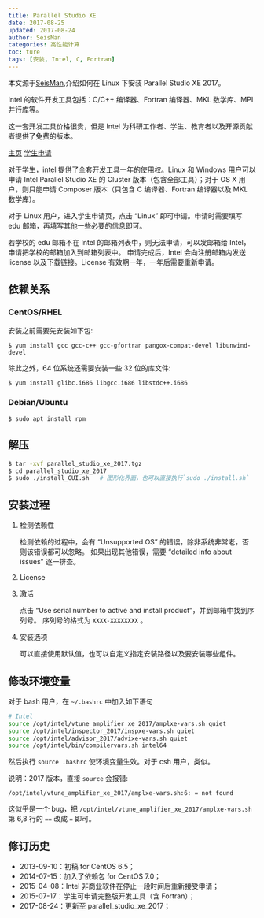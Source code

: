 ```yaml
---
title: Parallel Studio XE
date: 2017-08-25
updated: 2017-08-24
author: SeisMan
categories: 高性能计算
toc: ture
tags: [安装, Intel, C, Fortran]
---
```

本文源于[SeisMan](http://seisman.info/intel-non-commercial-software.html),介绍如何在 Linux 下安装 Parallel Studio XE 2017。

Intel 的软件开发工具包括：C/C++ 编译器、Fortran 编译器、MKL 数学库、MPI 并行库等。

这一套开发工具价格很贵，但是 Intel 为科研工作者、学生、教育者以及开源贡献者提供了免费的版本。

[主页](https://software.intel.com/en-us/qualify-for-free-software)
[学生申请](https://software.intel.com/en-us/qualify-for-free-software/student)

对于学生，intel 提供了全套开发工具一年的使用权。Linux 和 Windows 用户可以申请 Intel Parallel Studio XE
的 Cluster 版本（包含全部工具）；对于 OS X 用户，则只能申请 Composer 版本（只包含 C 编译器、Fortran 编译器以及 MKL 数学库）。

对于 Linux 用户，进入学生申请页，点击 “Linux” 即可申请。申请时需要填写 edu 邮箱，再填写其他一些必要的信息即可。

若学校的 edu 邮箱不在 Intel 的邮箱列表中，则无法申请，可以发邮箱给 Intel，申请把学校的邮箱加入到邮箱列表中。
申请完成后，Intel 会向注册邮箱内发送 license 以及下载链接。License 有效期一年，一年后需要重新申请。

## 依赖关系
### CentOS/RHEL
安装之前需要先安装如下包:

    $ yum install gcc gcc-c++ gcc-gfortran pangox-compat-devel libunwind-devel

除此之外，64 位系统还需要安装一些 32 位的库文件:

    $ yum install glibc.i686 libgcc.i686 libstdc++.i686

### Debian/Ubuntu

    $ sudo apt install rpm

## 解压

``` bash
$ tar -xvf parallel_studio_xe_2017.tgz
$ cd parallel_studio_xe_2017
$ sudo ./install_GUI.sh   # 图形化界面，也可以直接执行`sudo ./install.sh`
```

## 安装过程

1.  检测依赖性

    检测依赖的过程中，会有 “Unsupported OS” 的错误，除非系统非常老，否则该错误都可以忽略。
    如果出现其他错误，需要 “detailed info about issues” 逐一排查。

2.  License
3.  激活

    点击 “Use serial number to active and install product”，并到邮箱中找到序列号。
    序列号的格式为 `XXXX-XXXXXXXX` 。

4.  安装选项

    可以直接使用默认值，也可以自定义指定安装路径以及要安装哪些组件。

## 修改环境变量

对于 bash 用户，在 `~/.bashrc` 中加入如下语句

``` bash
# Intel
source /opt/intel/vtune_amplifier_xe_2017/amplxe-vars.sh quiet
source /opt/intel/inspector_2017/inspxe-vars.sh quiet
source /opt/intel/advisor_2017/advixe-vars.sh quiet
source /opt/intel/bin/compilervars.sh intel64
```

然后执行 `source .bashrc` 使环境变量生效。对于 csh 用户，类似。

说明：2017 版本，直接 `source` 会报错:

    /opt/intel/vtune_amplifier_xe_2017/amplxe-vars.sh:6: = not found

这似乎是一个 bug，把 `/opt/intel/vtune_amplifier_xe_2017/amplxe-vars.sh` 第 6,8 行的 `==` 改成 `=` 即可。

## 修订历史

-   2013-09-10：初稿 for CentOS 6.5；
-   2014-07-15：加入了依赖包 for CentOS 7.0；
-   2015-04-08：Intel 非商业软件在停止一段时间后重新接受申请；
-   2015-07-17：学生可申请完整版开发工具（含 Fortran）；
-   2017-08-24：更新至 parallel_studio_xe_2017；
